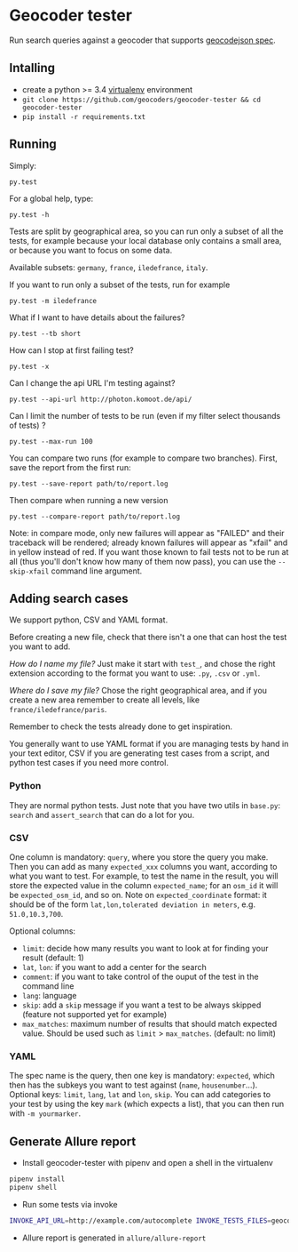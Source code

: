 # Geocoder tester

Run search queries against a geocoder that supports [geocodejson spec](https://github.com/geocoders/geocodejson-spec).

## Intalling

- create a python >= 3.4 [virtualenv](http://docs.python-guide.org/en/latest/dev/virtualenvs/) environment
- `git clone https://github.com/geocoders/geocoder-tester && cd geocoder-tester`
- `pip install -r requirements.txt`

## Running

Simply:

    py.test

For a global help, type:

    py.test -h

Tests are split by geographical area, so you can run only a subset of all the tests,
for example because your local database only contains a small area, or because you want
to focus on some data.

Available subsets: `germany`, `france`, `iledefrance`, `italy`.

If you want to run only a subset of the tests, run for example

    py.test -m iledefrance

What if I want to have details about the failures?

    py.test --tb short

How can I stop at first failing test?

    py.test -x

Can I change the api URL I'm testing against?

    py.test --api-url http://photon.komoot.de/api/

Can I limit the number of tests to be run (even if my filter select thousands
of tests) ?

    py.test --max-run 100

You can compare two runs (for example to compare two branches). First, save the
report from the first run:

    py.test --save-report path/to/report.log

Then compare when running a new version

    py.test --compare-report path/to/report.log

Note: in compare mode, only new failures will appear as "FAILED" and their
traceback will be rendered; already known failures will appear as "xfail" and
in yellow instead of red. If you want those known to fail tests not to be run at
all (thus you'll don't know how many of them now pass), you can use the `--skip-xfail`
command line argument.


## Adding search cases

We support python, CSV and YAML format.

Before creating a new file, check that there isn't a one that can host the test
you want to add.

*How do I name my file?* Just make it start with `test_`, and chose the right
extension according to the format you want to use: `.py`, `.csv` or `.yml`.

*Where do I save my file?* Chose the right geographical area, and if you create
a new area remember to create all levels, like `france/iledefrance/paris`.

Remember to check the tests already done to get inspiration.

You generally want to use YAML format if you are managing tests by hand in your
text editor, CSV if you are generating test cases from a script, and python test
cases if you need more control.

### Python

They are normal python tests. Just note that you have two utils in `base.py`:
`search` and `assert_search` that can do a lot for you.

### CSV

One column is mandatory: `query`, where you store the query you make.
Then you can add as many `expected_xxx` columns you want, according to what
you want to test. For example, to test the name in the result, you will store
the expected value in the column `expected_name`; for an `osm_id` it will be
`expected_osm_id`, and so on. Note on `expected_coordinate` format: it should be
of the form `lat,lon,tolerated deviation in meters`, e.g. `51.0,10.3,700`.

Optional columns:
* `limit`: decide how many results you want to look at for finding your result
(default: 1)
* `lat`, `lon`: if you want to add a center for the search
* `comment`: if you want to take control of the ouput of the test in the
command line
* `lang`: language
* `skip`: add a `skip` message if you want a test to be always skipped (feature
not supported yet for example)
* `max_matches`: maximum number of results that should match expected value.
Should be used such as `limit` > `max_matches`. (default: no limit)

### YAML

The spec name is the query, then one key is mandatory: `expected`, which then
has the subkeys you want to test against (`name`, `housenumber`…).
Optional keys: `limit`, `lang`, `lat` and `lon`, `skip`.
You can add categories to your test by using the key `mark` (which expects a
list), that you can then run with `-m yourmarker`.

## Generate Allure report

* Install geocoder-tester with pipenv and open a shell in the virtualenv

```bash
pipenv install
pipenv shell
```

* Run some tests via invoke

```bash
INVOKE_API_URL=http://example.com/autocomplete INVOKE_TESTS_FILES=geocoder_tester/world/france/test_poi.csv invoke -r allure
```

* Allure report is generated in `allure/allure-report`
